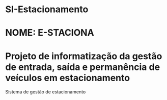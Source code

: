# SI-Estacionamento
# NOME: E-STACIONA
# Projeto de informatização da gestão de entrada, saída e permanência de veículos em estacionamento
Sistema de gestão de estacionamento
